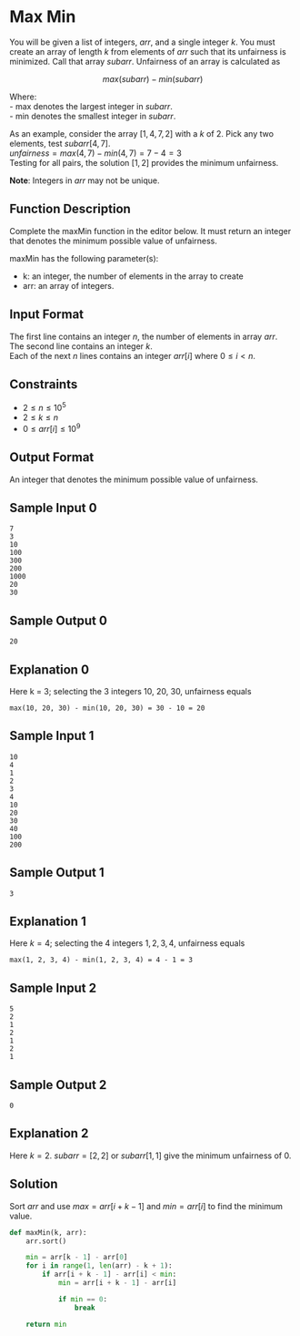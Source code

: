 # Max Min

You will be given a list of integers, $arr$, and a single integer $k$. You must create an array of length $k$ from elements of $arr$ such that its unfairness is minimized. Call that array $subarr$. Unfairness of an array is calculated as

$$max(subarr) - min(subarr)$$

Where:\
\- max denotes the largest integer in $subarr$.\
\- min denotes the smallest integer in $subarr$.

As an example, consider the array $[1, 4, 7, 2]$ with a $k$ of $2$. Pick any two elements, test $subarr[4, 7]$.\
$unfairness = max(4, 7) - min(4, 7) = 7 - 4 = 3$\
Testing for all pairs, the solution $[1, 2]$ provides the minimum unfairness.

**Note**: Integers in $arr$ may not be unique.

## Function Description

Complete the maxMin function in the editor below. It must return an integer that denotes the minimum possible value of unfairness.

maxMin has the following parameter(s):

* k: an integer, the number of elements in the array to create
* arr: an array of integers.

## Input Format

The first line contains an integer $n$, the number of elements in array $arr$.\
The second line contains an integer $k$.\
Each of the next $n$ lines contains an integer $arr[i]$ where $0 ≤ i < n$.

## Constraints

* $2 ≤ n ≤ 10^5$
* $2 ≤ k ≤ n$
* $0 ≤ arr[i] ≤ 10^9$

## Output Format

An integer that denotes the minimum possible value of unfairness.

## Sample Input 0

```text
7
3
10
100
300
200
1000
20
30
```

## Sample Output 0

```text
20
```

## Explanation 0

Here k = 3; selecting the 3 integers 10, 20, 30, unfairness equals

```text
max(10, 20, 30) - min(10, 20, 30) = 30 - 10 = 20
```

## Sample Input 1

```text
10
4
1
2
3
4
10
20
30
40
100
200
```

## Sample Output 1

```text
3
```

## Explanation 1

Here $k = 4$; selecting the $4$ integers $1, 2, 3, 4$, unfairness equals

```text
max(1, 2, 3, 4) - min(1, 2, 3, 4) = 4 - 1 = 3
```

## Sample Input 2

```text
5
2
1
2
1
2
1
```

## Sample Output 2

```text
0
```

## Explanation 2

Here $k = 2$. $subarr = [2, 2]$ or $subarr[1, 1]$ give the minimum unfairness of $0$.

## Solution

Sort $arr$ and use $max = arr[i + k - 1]$ and $min = arr[i]$ to find the minimum value.

```python
def maxMin(k, arr):
    arr.sort()

    min = arr[k - 1] - arr[0]
    for i in range(1, len(arr) - k + 1):
        if arr[i + k - 1] - arr[i] < min:
            min = arr[i + k - 1] - arr[i]

            if min == 0:
                break

    return min
```
